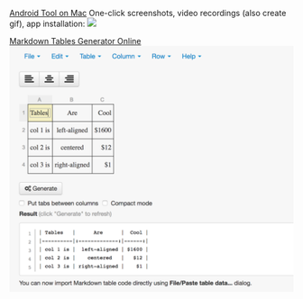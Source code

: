 
[Android Tool on Mac](https://github.com/mortenjust/androidtool-mac)
One-click screenshots, video recordings (also create gif), app installation:
<img src="https://raw.githubusercontent.com/mortenjust/androidtool-mac/master/Demos/phonerecording.gif" width=300>

[Markdown Tables Generator Online](http://www.tablesgenerator.com/markdown_tables)
![](markdown_tablesgenerator.png)
